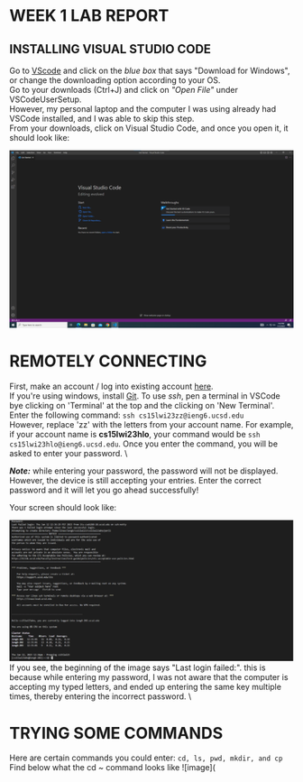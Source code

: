 # WEEK 1 LAB REPORT
INSTALLING VISUAL STUDIO CODE
---
Go to [VScode](https://code.visualstudio.com/) and click on the _blue box_ that says "Download for Windows", or change the downloading option according to your OS.\
Go to your downloads (Ctrl+J) and click on _"Open File"_ under VSCodeUserSetup. \
However, my personal laptop and the computer I was using already had VSCode installed, and I was able to skip this step. \
From your downloads, click on Visual Studio Code, and once you open it, it should look like:


![This](https://github.com/sanaya7/cse-15l-lab-reports/blob/5e911f458025903f18b4251d4182e0a99a5f63fa/vscode.png) 
# REMOTELY CONNECTING
First, make an account / log into existing account [here](https://sdacs.ucsd.edu/~icc/index.php).\
If you're using windows, install [Git](https://gitforwindows.org). To use _ssh_, pen a terminal in VSCode bye clicking on 'Terminal' at the top and the clicking on 'New Terminal'. Enter the following command: `ssh cs15lwi23zz@ieng6.ucsd.edu` \
However, replace 'zz' with the letters from your account name. For example, if your account name is __cs15lwi23hlo__, your command would be `ssh cs15lwi23hlo@ieng6.ucsd.edu`. Once you enter the command, you will be asked to enter your password. \

*__Note:__* while entering your password, the password will not be displayed. However, the device is still accepting your entries. Enter the correct password and it will let you go ahead successfully!

Your screen should look like:

![image](https://github.com/sanaya7/cse-15l-lab-reports/blob/main/Screen%20Shot%202023-01-12%20at%204.45.01%20PM.png)
If you see, the beginning of the image says "Last login failed:". this is because while entering my password, I was not aware that the computer is accepting my typed letters, and ended up entering the same key multiple times, thereby entering the incorrect password. \

# TRYING SOME COMMANDS
Here are certain commands you could enter: 
`cd, ls, pwd, mkdir, and cp`
Find below what the cd ~ command looks like ![image](
